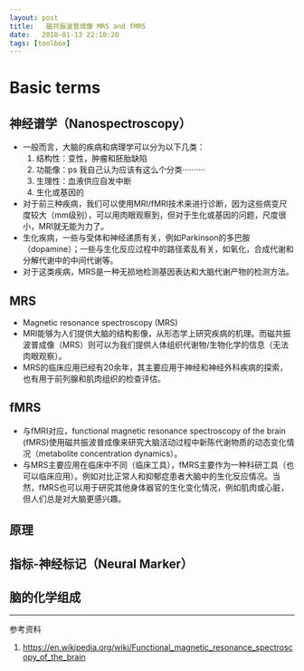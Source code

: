 ```yaml
---
layout: post
title:   磁共振波普成像 MRS and fMRS
date:   2018-01-13 22:10:20
tags: [toolbox]
---
```


# Basic terms
## 神经谱学（Nanospectroscopy）
* 一般而言，大脑的疾病和病理学可以分为以下几类：
  1. 结构性：变性，肿瘤和胚胎缺陷
  2. 功能像：ps 我自己认为应该有这么个分类··········
  3. 生理性：血液供应自发中断
  4. 生化或基因的
* 对于前三种疾病，我们可以使用MRI/fMRI技术来进行诊断，因为这些病变尺度较大（mm级别），可以用肉眼观察到，但对于生化或基因的问题，尺度很小，MRI就无能为力了。
* 生化疾病，一些与受体和神经递质有关，例如Parkinson的多巴胺（dopamine）；一些与生化反应过程中的路径紊乱有关，如氧化，合成代谢和分解代谢中的中间代谢等。
* 对于这类疾病，MRS是一种无损地检测基因表达和大脑代谢产物的检测方法。

## MRS
* Magnetic resonance spectroscopy (MRS)
* MRI能够为人们提供大脑的结构影像，从形态学上研究疾病的机理。而磁共振波普成像（MRS）则可以为我们提供人体组织代谢物/生物化学的信息（无法肉眼观察）。
* MRS的临床应用已经有20余年，其主要应用于神经和神经外科疾病的探索，也有用于前列腺和肌肉组织的检查评估。

## fMRS
* 与fMRI对应，functional magnetic resonance spectroscopy of the brain (fMRS)使用磁共振波普成像来研究大脑活动过程中新陈代谢物质的动态变化情况（metabolite concentration dynamics）。
* 与MRS主要应用在临床中不同（临床工具），fMRS主要作为一种科研工具（也可以临床应用）。例如对比正常人和抑郁症患者大脑中的生化反应情况。当然，fMRS也可以用于研究其他身体器官的生化变化情况，例如肌肉或心脏，但人们总是对大脑更感兴趣。

## 原理

## 指标-神经标记（Neural Marker）

## 脑的化学组成




*******************
参考资料
1. https://en.wikipedia.org/wiki/Functional_magnetic_resonance_spectroscopy_of_the_brain
